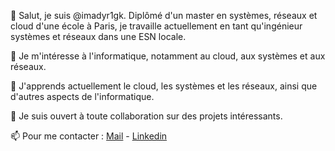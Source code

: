 👋 Salut, je suis @imadyr1gk. Diplômé d'un master en systèmes, réseaux et cloud d'une école à Paris, je travaille actuellement en tant qu'ingénieur systèmes et réseaux dans une ESN locale.

👀 Je m'intéresse à l'informatique, notamment au cloud, aux systèmes et aux réseaux.

🌱 J'apprends actuellement le cloud, les systèmes et les réseaux, ainsi que d'autres aspects de l'informatique.

💞️ Je suis ouvert à toute collaboration sur des projets intéressants.

📫 Pour me contacter : [Mail](mailto:xxyyzz@fikara.io)  -  [Linkedin](https://fr.linkedin.com/in/imad-fikara-830ba21b6)

<!---
imadyr1gk/imadyr1gk is a ✨ special ✨ repository because its `README.md` (this file) appears on your GitHub profile.
You can click the Preview link to take a look at your changes.
--->
